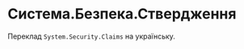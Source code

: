 Система.Безпека.Ствердження
================================

Переклад `System.Security.Claims` на українську.
